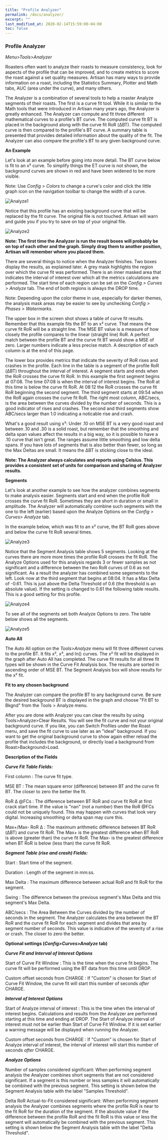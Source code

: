 ```yaml
---
title: "Profile Analyzer"
permalink: /docs/analyzer/
excerpt: ""
last_modified_at: 2020-02-14T15:59:00-04:00
toc: false
---
```


### Profile Analyzer

*Menu>Tools>Analyzer*


Roasters often want to analyze their roasts to measure consistency, look for aspects of the profile that can be improved, and to create metrics to score the roast against a set quality measures.  Artisan has many ways to provide information on a roast, including the Statistics Summary, Plotter and Math tabs, AUC (area under the curve), and many others.

The Analyzer is a combination of several tools to help a roaster Analyze segments of their roasts.  The first is a curve fit tool.  While it is similar to the Math tools that were introduced in Artisan many years ago, the Analyzer is greatly enhanced.  The Analyzer can compute and fit three different mathematical curves to a profile's BT curve.  The computed curve fit BT is placed in the background along with the curve fit RoR (ΔBT).  The computed curve is then compared to the profile's BT curve.  A summary table is presented that provides detailed information about the quality of the fit.  The Analyzer can also compare the profile's BT to any given background curve.
 
**An Example**

Let's look at an example before going into more detail. The BT curve below is fit to an x² curve.  To simplify things the ET curve is not shown, the background curves are shown in red and have been widened to be more visible.  	 

Note: Use *Config > Colors* to change a curve's color and click the little graph icon on the navigation toolbar to change the width of a curve.
 
![Analyze1](/assets/images/gsg/Analyze1.png)

Notice that this profile has an existing background curve that will be replaced by the fit curve.  The original file is not touched.  Artisan will warn and guide you if you try to save on top of your original file.

![Analyze2](/assets/images/gsg/Analyze2.png)

**Note: The first time the Analyzer is run the result boxes will probably be on top of each other and the graph.  Simply drag them to another position, Artisan will remember where you placed them.**
 
There are several things to notice when the Analyzer finishes.  Two boxes display the results, as explained later.  A grey mask highlights the region over which the curve fit was performed. There is an inner masked area that indicates the interval of interest over which all the metrics calculations are performed. The start time of each region can be set on the *Config > Curves > Analyze* tab.  The end of both regions is always the DROP time.

Note: Depending upon the color theme in use, especially for darker themes, the analysis mask areas may be easier to see by unchecking *Config > Phases > Watermarks*.

The upper box in the screen shot shows a table of curve fit results.  Remember that this example fits the BT to an x² curve.  That means the curve fit RoR will be a straight line.  The MSE BT value is a measure of how closely the profile compares to the linear (straight line) RoR.  A perfect match between the profile BT and the curve fit BT would show a MSE of zero.  Larger numbers indicate a less precise match.  A description of each column is at the end of this page.  

The lower box provides metrics that indicate the severity of RoR rises and crashes in the profile.  Each line in the table is a segment of the profile RoR (ΔBT) throughout the interval of interest.  A segment starts and ends when the RoR crosses the curve fit RoR.  In this example the first segment begins at 07:08.  The time 07:08 is when the interval of interest begins. The RoR at this time is below the curve fit RoR.  At 08:12 the RoR crosses the curve fit RoR beginning the second segment.  The third segment starts at 09:54 when the RoR again crosses the curve fit RoR.  The right most column, ABC/secs, is the area between the curves divided by the number of seconds.  This is a good indicator of rises and crashes.  The second and third segments show ABC/secs larger than 1.0 indicating a noticable rise and crash.

What's a good result using x²:  Under .10 on MSE BT is a very good roast and between .10 and .30 is a solid roast, but remember that the smoothing and delta span values affect the results in a big way, so it is possible to have a .10 curve that isn't great. The ranges assume little smoothing and low delta spans.  If you have lots of segments that is also better than fewer, so long as the Max Deltas are small. It means the ΔBT is sticking close to the ideal.

**Note: The Analyzer always calculates and reports using Celsius. This provides a consistent set of units for comparison and sharing of Analyzer results.**

**Segments**

Let's look at another example to see how the analyzer combines segments to make analysis easier.  Segments start and end when the profile RoR crosses the curve fit RoR. Sometimes they are short in duration or small in amplitude.  The Analyzer will automatically combine such segments with the one to the left (earlier) based upon the Analyze Options on the *Config > Curves> Analyze* tab. 

In the example below, which was fit to an x² curve, the BT RoR goes above and below the curve fit RoR several times. 

![Analyze3](/assets/images/gsg/Analyze3.png)

Notice that the Segment Analysis table shows 5 segments.  Looking at the curves there are more more times the profile RoR crosses the fit RoR.  The Analyze Options used for this analysis regards 3 or fewer samples as not significant and a difference between the two RoR curves of 0.6 as not significant.  As a result the analyzer has combined some segements to the left. Look now at the third segment that begins at 08:04.  It has a Max Delta of -0.61. This is just above the Delta Threshold of 0.6 (the threshold is an absolute value).  If the setting is changed to 0.61 the following table results.  This is a good setting for this profile.

![Analyze4](/assets/images/gsg/Analyze4.png)
 
To see all of the segments set both Analyze Options to zero.  The table below shows all the segments.

![Analyze5](/assets/images/gsg/Analyze5.png)

**Auto All**

The Auto All option on the *Tools>Analyze* menu will fit three different curves to the profile BT.  It fits x², x³, and ln() curves.  The x² fit will be displayed in the graph after Auto All has completed.  The curve fit results for all three fit types will be shown in the Curve Fit Analysis box.  The results are sorted in ascending order of MSE BT.  The Segment Analysis box will show results for the x² fit. 


**Fit to any chosen background**

The Analyzer can compare the profile BT to any background curve.  Be sure the desired background BT is displayed in the graph and choose "Fit BT to Bkgnd" from the Tools > Analyze menu.

After you are done with Analyzer you can clear the results by using Tools>Analyze>Clear Results.  You will see the fit curve and not your original background curve.  If you like, you can Switch Profiles under the Roast menu, and save the fit curve to use later as an "ideal" background.   If you want to get the original background curve to show again either reload the profile that includes the background, or directly load a background from Roast>Background>Load.  


**Description of the Fields**

**_Curve Fit Table Fields:_**

First column : The curve fit type.

MSE BT : The mean square error (difference) between BT and the curve fit BT. The closer to zero the better the fit.

RoR Δ @FCs : The difference between BT RoR and curve fit RoR at first crack start time.  If the value is "nan" (not a number) then the RoR @FCs could not be uniquely found.  This may happen with curves that look very digital.  Increasing smoothing or delta span may cure this.

Max+/Max- RoR Δ : The maximum arithmetic difference between BT RoR (ΔBT) and curve fit RoR.  The Max+ is the greatest difference when BT RoR is above (greater than) the curve fit RoR.  The Max- is the greatest difference when BT RoR is below (less than) the curve fit RoR. 


**_Segment Table (rise and crash) Fields:_**

Start : Start time of the segment.

Duration : Length of the segment in mm:ss.

Max Delta : The maximum difference between actual RoR and fit RoR for the segment.

Swing : The difference between the previous segment's Max Delta and this segment's Max Delta.

ABC/secs : The Area Between the Curves divided by the number of seconds in the segment.  The Analyzer calculates the area between the BT RoR and the curve fit RoR for each segment and divides that area by segment number of seconds.  This value is indicative of the severity of a rise or crash. The closer to zero the better.

**Optional settings (*Config>Curves>Analyze* tab)**
 
**_Curve Fit and Interval of Interest Options_**

Start of Curve Fit Window : This is the time when the curve fit begins. The curve fit will be performed using the BT data from this time until DROP.

Custom offset seconds from CHARGE : If "Custom" is chosen for Start of Curve Fit Window, the curve fit will start this number of seconds _after_ CHARGE.


**_Interval of Interest Options_**

Start of Analyze interval of interest : This is the time when the interval of interest begins. Calculations and results from the Analyzer are performed starting at this time and ending at DROP.  The Start of Analyze interval of interest must not be earlier than Start of Curve Fit Window.  If it is set earlier a warning message will be displayed when running the Analyzer.

Custom offset seconds from CHARGE : If "Custom" is chosen for Start of Analyze interval of interest, the interval of interest will start this number of seconds _after_ CHARGE.


**_Analyze Options_**

Number of samples considered significant: When performing segment analysis the Analyzer combines short segments that are not considered significant.  If a segment is this number or less samples it will automatically be combined with the previous segment.  This setting is shown below the Segment Analysis table with the label "Samples Threshold".

Delta RoR Actual-to-Fit considered significant: When performing segment analysis the Analyzer combines segments where the profile RoR is near to the fit RoR for the duration of the segment. If the absolute value if the difference between the profile RoR and the fit RoR is this value or less the segment will automatically be combined with the previous segment. This setting is shown below the Segment Analysis table with the label "Delta Threshold".


